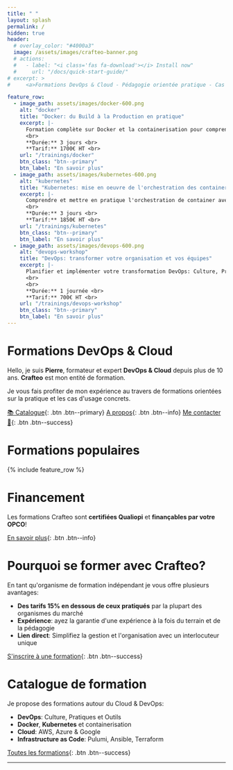 ```yaml
---
title: " "
layout: splash
permalink: /
hidden: true
header:
  # overlay_color: "#4000a3"
  image: /assets/images/crafteo-banner.png
  # actions:
  #   - label: "<i class='fas fa-download'></i> Install now"
  #     url: "/docs/quick-start-guide/"
# excerpt: >
#     <a>Formations DevOps & Cloud - Pédagogie orientée pratique - Cas d'usages au plus proche du terrain</a>

feature_row:
  - image_path: assets/images/docker-600.png
    alt: "docker"
    title: "Docker: du Build à la Production en pratique"
    excerpt: |-
      Formation complète sur Docker et la containerisation pour comprendre les concepts du Build à la Production. <br>
      <br>
      **Durée:** 3 jours <br>
      **Tarif:** 1700€ HT <br>
    url: "/trainings/docker"
    btn_class: "btn--primary"
    btn_label: "En savoir plus"
  - image_path: assets/images/kubernetes-600.png
    alt: "kubernetes"
    title: "Kubernetes: mise en oeuvre de l'orchestration des containers"
    excerpt: |-
      Comprendre et mettre en pratique l'orchestration de container avec Kubernetes et les concepts associés, dans le Cloud comme on-prem. <br>
      <br>
      **Durée:** 3 jours <br>
      **Tarif:** 1850€ HT <br>
    url: "/trainings/kubernetes"
    btn_class: "btn--primary"
    btn_label: "En savoir plus"
  - image_path: assets/images/devops-600.png
    alt: "devops-workshop"
    title: "DevOps: transformer votre organisation et vos équipes"
    excerpt: |-
      Planifier et implémenter votre transformation DevOps: Culture, Principes & Outillages, valeur ajoutée, couts, contraintes et retours d'expériences.  
      <br>
      <br>
      **Durée:** 1 journée <br>
      **Tarif:** 700€ HT <br>
    url: "/trainings/devops-workshop"
    btn_class: "btn--primary"
    btn_label: "En savoir plus"
---
```


# Formations DevOps & Cloud

Hello, je suis **Pierre**, formateur et expert **DevOps & Cloud** depuis plus de 10 ans. **Crafteo** est mon entité de formation. 

Je vous fais profiter de mon expérience au travers de formations orientées sur la pratique et les cas d'usage concrets. 

[📚 Catalogue](./catalogue){: .btn .btn--primary} [A propos](./about){: .btn .btn--info} [Me contacter 👋](./contact){: .btn .btn--success}

# Formations populaires

{% include feature_row  %}

# Financement

Les formations Crafteo sont **certifiées Qualiopi** et **finançables par votre OPCO**!

[En savoir plus](./financement){: .btn .btn--info}

# Pourquoi se former avec Crafteo?

En tant qu'organisme de formation indépendant je vous offre plusieurs avantages:

  - **Des tarifs 15% en dessous de ceux pratiqués** par la plupart des organismes du marché
  - **Expérience**: ayez la garantie d'une expérience à la fois du terrain et de la pédagogie
  - **Lien direct**: Simplifiez la gestion et l'organisation avec un interlocuteur unique 

[S'inscrire à une formation](./catalogue){: .btn .btn--success}

# Catalogue de formation

Je propose des formations autour du Cloud & DevOps:

  - **DevOps**: Culture, Pratiques et Outils
  - **Docker**, **Kubernetes** et containerisation
  - **Cloud**: AWS, Azure & Google
  - **Infrastructure as Code**: Pulumi, Ansible, Terraform

[Toutes les formations](./catalogue){: .btn .btn--success}

---


